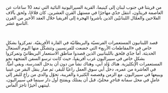 من قريتنا في جنوب لبنان إلى كينيما، القرية السيراليونية النائية التي تبعد 10 ساعات عن العاصمة فريتاون، انتقل جدّي مهاجرًا في مستهل القرن العشرين. كان فلاحًا، ولحق بآلاف الفلاحين والعمّال اللبنانيّين الذين باشروا الهجرة إلى أفريقيا خلال العقد الأخير من القرن التاسع عشر.

<br>

قصد اللبنانيون المستعمرات الفرنسيّة والبريطانيّة في القارة الأفريقيّة. تمركزوا بشكلٍ خاص في «المقاطعات الأربع» التي خضعت للفرنسيين وتتشكّل منها اليوم السنغال الحديثة. أما جدّي فلحق باللبنانيين الذين قصدوا مناطق الاستعمار البريطانيّ وتمركزوا بشكلٍ خاص في سييراليون غرب أفريقيا، حيث كانت ترسو السفن المتجهة نحو المستعمرات الإنكليزية. هناك وُلد أبي، وهناك نشأ من دون أن يدخل المدرسة، وبقي أميًّا. في العاشرة من عمره، دخل أبي سوق العمل راعيًا للبقر، ثم صار ينقل البقر من غينيا ويبيعها في سييراليون. مع الزمن وقصصه الكثيرة والغريبة، تحوّل والدي من راعٍ للبقر إلى عاملٍ في محل سمانة فتاجرٍ محليّ، قبل أن يمتلك ويفتتح أول دار سينما في سييراليون، لينتهي أخيرًا تاجرَ ألماس.
